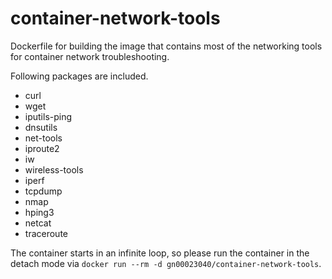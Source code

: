 # container-network-tools

Dockerfile for building the image that contains most of the networking tools for container network troubleshooting.

Following packages are included.

* curl 
* wget 
* iputils-ping 
* dnsutils 
* net-tools 
* iproute2 
* iw 
* wireless-tools 
* iperf 
* tcpdump 
* nmap 
* hping3 
* netcat
* traceroute

The container starts in an infinite loop, so please run the container in the detach mode via `docker run --rm -d gn00023040/container-network-tools`.
